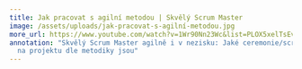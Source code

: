 ```yaml
---
title: Jak pracovat s agilní metodou | Skvělý Scrum Master
image: /assets/uploads/jak-pracovat-s-agilní-metodou.jpg
more_url: https://www.youtube.com/watch?v=1Wr90Nn23Wc&list=PLOX5xelTsEv8lEC9EOhKA67f4TXaTsQRw&index=3&ab_channel=%C4%8Cesko.Digital
annotation: "Skvělý Scrum Master agilně i v nezisku: Jaké ceremonie/scrum evenry
  na projektu dle metodiky jsou"
---
```

